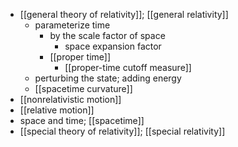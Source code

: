 - [[general theory of relativity]]; [[general relativity]]
    - parameterize time
        - by the scale factor of space
            - space expansion factor
        - [[proper time]]
            - [[proper-time cutoff measure]]
    - perturbing the state; adding energy
    - [[spacetime curvature]]
- [[nonrelativistic motion]]
- [[relative motion]]
- space and time; [[spacetime]]
- [[special theory of relativity]]; [[special relativity]]

